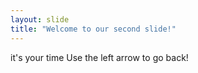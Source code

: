 ```yaml
---
layout: slide
title: "Welcome to our second slide!"
---
```

it's your time
Use the left arrow to go back!
